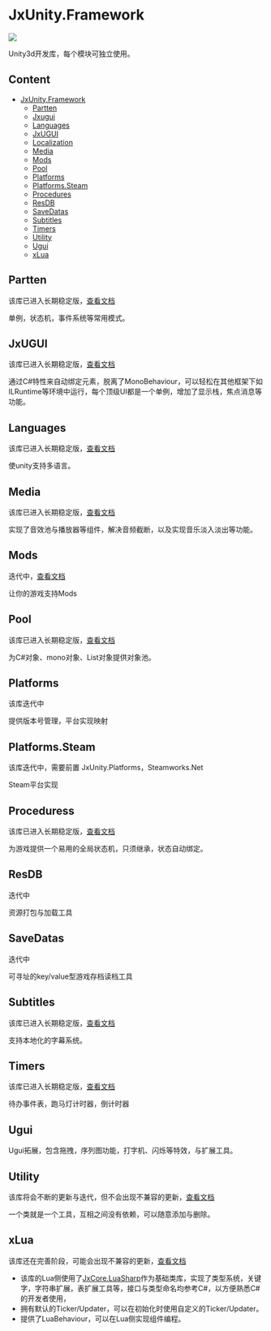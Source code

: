 # JxUnity.Framework
 ![](https://img.shields.io/github/license/JomiXedYu/JxCode.CoreLib?style=for-the-badge)

Unity3d开发库，每个模块可独立使用。

## Content
- [JxUnity.Framework](#jxunityframework)
  - [Partten](#Partten)
  - [Jxugui](#Jxugui)
  - [Languages](#Languages)
  - [JxUGUI](#jxugui)
  - [Localization](#localization)
  - [Media](#media)
  - [Mods](#mods)
  - [Pool](#pool)
  - [Platforms](#Platforms)
  - [Platforms.Steam](#Platforms.Steam)
  - [Procedures](#procedures)
  - [ResDB](#resdb)
  - [SaveDatas](#Savedatas)
  - [Subtitles](#subtitles)
  - [Timers](#Timers)
  - [Utility](#utility)
  - [Ugui](#Ugui)
  - [xLua](#xlua)

## Partten
该库已进入长期稳定版，[查看文档](JxUnity.Partten/README.md)

单例，状态机，事件系统等常用模式。


## JxUGUI
该库已进入长期稳定版，[查看文档](JxUnity.Jxugui/README.md)

通过C#特性来自动绑定元素，脱离了MonoBehaviour，可以轻松在其他框架下如ILRuntime等环境中运行，每个顶级UI都是一个单例，增加了显示栈，焦点消息等功能。

## Languages
该库已进入长期稳定版，[查看文档](JxUnity.Languages/README.md)

使unity支持多语言。

## Media
该库已进入长期稳定版，[查看文档](JxUnity.Media/README.md)

实现了音效池与播放器等组件，解决音频截断，以及实现音乐淡入淡出等功能。

## Mods
迭代中，[查看文档](JxUnity.Mods/README.md)

让你的游戏支持Mods
## Pool
该库已进入长期稳定版，[查看文档](JxUnity/Pool/README.md)

为C#对象、mono对象、List对象提供对象池。

## Platforms
该库迭代中

提供版本号管理，平台实现映射

## Platforms.Steam
该库迭代中，需要前置 JxUnity.Platforms，Steamworks.Net

Steam平台实现
## Proceduress
该库已进入长期稳定版，[查看文档](JxUnity.Procedures/README.md)

为游戏提供一个易用的全局状态机，只须继承，状态自动绑定。


## ResDB
迭代中

资源打包与加载工具

## SaveDatas
迭代中

可寻址的key/value型游戏存档读档工具

## Subtitles
该库已进入长期稳定版，[查看文档](JxUnity.Subtitles/README.md)

支持本地化的字幕系统。

## Timers
该库已进入长期稳定版，[查看文档](JxUnity.Timer/README.md)

待办事件表，跑马灯计时器，倒计时器

## Ugui
Ugui拓展，包含拖拽，序列图功能，打字机、闪烁等特效，与扩展工具。

## Utility
该库将会不断的更新与迭代，但不会出现不兼容的更新，[查看文档](JxUnity/Utility/README.md)

一个类就是一个工具，互相之间没有依赖，可以随意添加与删除。

## xLua
该库还在完善阶段，可能会出现不兼容的更新，[查看文档](JxUnity/xLua/README.md)

- 该库的Lua侧使用了[JxCore.LuaSharp](https://github.com/JomiXedYu/JxCode.LuaSharp)作为基础类库，实现了类型系统，关键字，字符串扩展，表扩展工具等，接口与类型命名均参考C#，以方便熟悉C#的开发者使用，  
- 拥有默认的Ticker/Updater，可以在初始化时使用自定义的Ticker/Updater。
- 提供了LuaBehaviour，可以在Lua侧实现组件编程。  